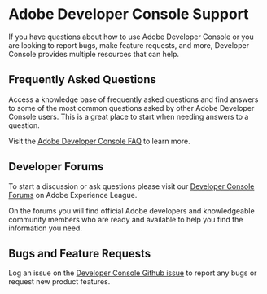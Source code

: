 <HeroSimple slots="heading, text"/>

# Adobe Developer Console Support

If you have questions about how to use Adobe Developer Console or you are looking to report bugs, make feature requests, and more, Developer Console provides multiple resources that can help.

## Frequently Asked Questions

Access a knowledge base of frequently asked questions and find answers to some of the most common questions asked by other Adobe Developer Console users. This is a great place to start when needing answers to a question. 

Visit the [Adobe Developer Console FAQ](faq) to learn more.

## Developer Forums

To start a discussion or ask questions please visit our [Developer Console Forums](https://www.adobe.com/go/devs_console_exl) on Adobe Experience League. 

On the forums you will find official Adobe developers and knowledgeable community members who are ready and available to help you find the information you need.

## Bugs and Feature Requests

Log an issue on the [Developer Console Github issue](https://github.com/AdobeDocs/adobe-dev-console/issues) to report any bugs or request new product features. 
